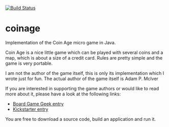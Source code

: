[![Build Status](https://travis-ci.org/navpil/coinage.svg)](https://travis-ci.org/navpil/coinage)

# coinage

Implementation of the Coin Age micro game in Java.

Coin Age is a nice little game which can be played with several coins and a map, which is about a size of a credit card. 
Rules are pretty simple and the game is very portable.

I am not the author of the game itself, this is only its implementation which I wrote just for fun.
The actual author of the game itself is Adam P. McIver

If you are interested in supporting the game authors or would like to read more about it, please have a look at the following links:
 + [Board Game Geek entry](https://boardgamegeek.com/boardgame/146130/coin-age)
 + [Kickstarter entry](https://www.kickstarter.com/projects/michaelmindes/coin-age-a-pay-what-you-want-area-control-microgam)

You are free to download a source code, build an application and run it.
